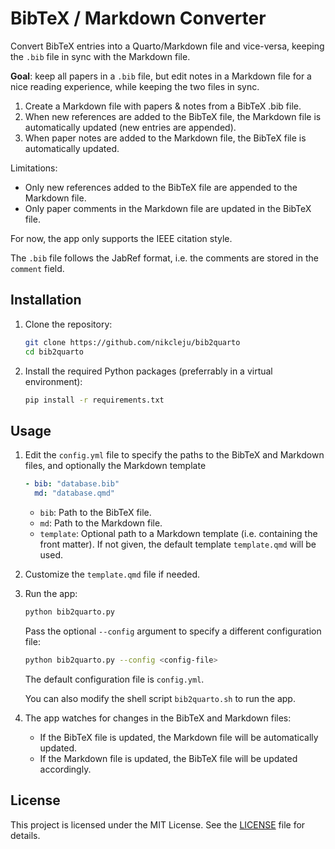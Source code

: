 # BibTeX / Markdown Converter

Convert BibTeX entries into a Quarto/Markdown file and vice-versa, keeping the `.bib` file in sync with the Markdown file.

**Goal**: keep all papers in a `.bib` file, but edit notes in a Markdown file for a nice reading experience,
while keeping the two files in sync.

1. Create a Markdown file with papers & notes from a BibTeX .bib file.
2. When new references are added to the BibTeX file, the Markdown file is automatically updated (new entries are appended).
3. When paper notes are added to the Markdown file, the BibTeX file is automatically updated.

Limitations:

- Only new references added to the BibTeX file are appended to the Markdown file.
- Only paper comments in the Markdown file are updated in the BibTeX file.

For now, the app only supports the IEEE citation style.

The `.bib` file follows the JabRef format, i.e. the comments are stored in the `comment` field.

## Installation

1. Clone the repository:
    ```sh
    git clone https://github.com/nikcleju/bib2quarto
    cd bib2quarto
    ```

2. Install the required Python packages (preferrably in a virtual environment):
    ```sh
    pip install -r requirements.txt
    ```

## Usage

1. Edit the `config.yml` file to specify the paths to the BibTeX and Markdown files, and optionally the Markdown template
    ```yaml
    - bib: "database.bib"
      md: "database.qmd"
    ```
    - `bib`: Path to the BibTeX file.
    - `md`: Path to the Markdown file.
    - `template`: Optional path to a Markdown template (i.e. containing the front matter). If not given, the default template `template.qmd` will be used.

2. Customize the `template.qmd` file if needed.

3. Run the app:
    ```sh
    python bib2quarto.py
    ```

    Pass the optional `--config` argument to specify a different configuration file:
    ```sh
    python bib2quarto.py --config <config-file>
    ```
    The default configuration file is `config.yml`.

    You can also modify the shell script `bib2quarto.sh` to run the app.

4. The app watches for changes in the BibTeX and Markdown files:
    - If the BibTeX file is updated, the Markdown file will be automatically updated.
    - If the Markdown file is updated, the BibTeX file will be updated accordingly.

## License

This project is licensed under the MIT License. See the [LICENSE](LICENSE) file for details.
